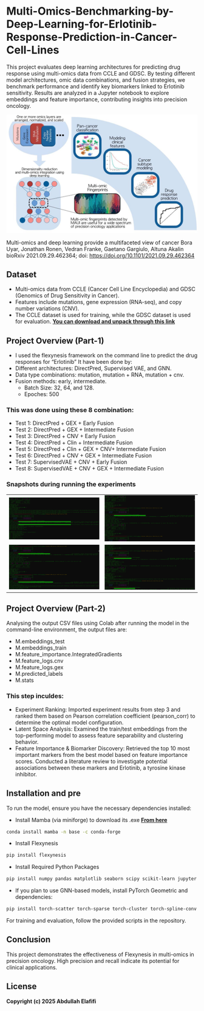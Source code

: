 # Multi-Omics-Benchmarking-by-Deep-Learning-for-Erlotinib-Response-Prediction-in-Cancer-Cell-Lines

This project evaluates deep learning architectures for predicting drug response using multi-omics data from CCLE and GDSC. By testing different model architectures, omic data combinations, and fusion strategies, we benchmark performance and identify key biomarkers linked to Erlotinib sensitivity. Results are analyzed in a Jupyter notebook to explore embeddings and feature importance, contributing insights into precision oncology.

<p align="center">
  <img src="0.jpg" alt="Multi-omics">
</p>

Multi-omics and deep learning provide a multifaceted view of cancer
Bora Uyar, Jonathan Ronen, Vedran Franke, Gaetano Gargiulo, Altuna Akalin
bioRxiv 2021.09.29.462364; doi: https://doi.org/10.1101/2021.09.29.462364

## Dataset
- Multi-omics data from CCLE (Cancer Cell Line Encyclopedia) and GDSC (Genomics of Drug Sensitivity in Cancer).
- Features include mutations, gene expression (RNA-seq), and copy number variations (CNV).
- The CCLE dataset is used for training, while the GDSC dataset is used for evaluation.
[**You can download and unpack through this link**](https://bimsbstatic.mdc-berlin.de/akalin/buyar/flexynesis-benchmark-datasets/ccle_vs_gdsc.tgz)

## Project Overview (Part-1)
- I used the flexynesis framework on the command line to predict the drug responses for “Erlotinib”
It have been done by: 
- Different architectures: DirectPred, Supervised VAE, and GNN.
- Data type combinations: mutation, mutation + RNA, mutation + cnv.
- Fusion methods: early, intermediate.
  - Batch Size: 32, 64, and 128.
  - Epoches: 500
### This was done using these 8 combination:
- Test 1: DirectPred + GEX + Early Fusion
- Test 2: DirectPred  + GEX + Intermediate Fusion
- Test 3: DirectPred + CNV  + Early Fusion
- Test 4: DirectPred + Clin + Intermediate Fusion
- Test 5: DirectPred + Clin + GEX + CNV+ Intermediate Fusion
- Test 6: DirectPred + CNV + GEX +  Intermediate Fusion
- Test 7: SupervisedVAE + CNV + Early Fusion
- Test 8: SupervisedVAE + CNV + GEX + Intermediate Fusion

### Snapshots during running the experiments
<table align="center">
  <tr>
    <td><img src="1.png" width="100%"></td>
    <td><img src="2.png" width="100%"></td>
  </tr>
  <tr>
    <td><img src="3.png" width="100%"></td>
    <td><img src="4.png" width="100%"></td>
  </tr>
</table>



## Project Overview (Part-2)
Analysing the output CSV files using Colab after running the model in the command-line environment, the output files are:
- M.embeddings_test
- M.embeddings_train
- M.feature_importance.IntegratedGradients
- M.feature_logs.cnv
- M.feature_logs.gex
- M.predicted_labels
- M.stats

### This step inculdes:
- Experiment Ranking: Imported experiment results from step 3 and ranked them based on Pearson correlation coefficient (pearson_corr) to determine the optimal model configuration.
- Latent Space Analysis: Examined the train/test embeddings from the top-performing model to assess feature separability and clustering behavior.
- Feature Importance & Biomarker Discovery: Retrieved the top 10 most important markers from the best model based on feature importance scores. Conducted a literature review to investigate potential associations between these markers and Erlotinib, a tyrosine kinase inhibitor.


## Installation and pre
To run the model, ensure you have the necessary dependencies installed:
- Install Mamba (via miniforge) to download its .exe [**From here**](https://github.com/conda-forge/miniforge?tab=readme-ov-file)
```sh
conda install mamba -n base -c conda-forge
```
- Install Flexynesis
```sh
pip install flexynesis
```
-  Install Required Python Packages
```sh
pip install numpy pandas matplotlib seaborn scipy scikit-learn jupyter tqdm
```

-  If you plan to use GNN-based models, install PyTorch Geometric and dependencies:
```sh
pip install torch-scatter torch-sparse torch-cluster torch-spline-conv torch-geometric
```
For training and evaluation, follow the provided scripts in the repository.

## Conclusion
This project demonstrates the effectiveness of Flexynesis in multi-omics in precision oncology. High precision and recall indicate its potential for clinical applications.

## License
**Copyright (c) 2025 Abdullah Elafifi**

